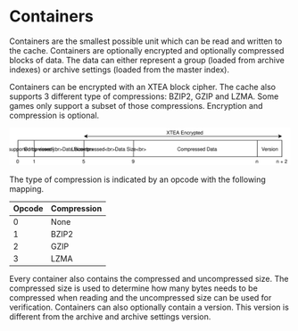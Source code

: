 # Containers

Containers are the smallest possible unit which can be read and written
to the cache. Containers are optionally encrypted and optionally 
compressed blocks of data. The data can either represent a group
(loaded from archive indexes) or archive settings (loaded from
the master index).

Containers can be encrypted with an XTEA block cipher. The cache also 
supports 3 different type of compressions: BZIP2, GZIP and LZMA. Some
games only support a subset of those compressions. Encryption and 
compression is optional.

![Container Encoding](images/Container.svg)

The type of compression is indicated by an opcode with the following 
mapping.

| Opcode | Compression |
|--------|-------------|
| 0      | None        |
| 1      | BZIP2       |
| 2      | GZIP        |
| 3      | LZMA        |

Every container also contains the compressed and uncompressed size. The
compressed size is used to determine how many bytes needs to be 
compressed when reading and the uncompressed size can be used for 
verification. Containers can also optionally contain a version. This 
version is different from the archive and archive settings version.